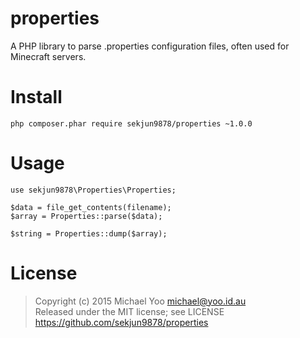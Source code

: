 properties
==========
A PHP library to parse .properties configuration files, often used for Minecraft servers.

# Install
```
php composer.phar require sekjun9878/properties ~1.0.0
```

# Usage
```
use sekjun9878\Properties\Properties;

$data = file_get_contents(filename);
$array = Properties::parse($data);

$string = Properties::dump($array);
```

# License
> Copyright (c) 2015 Michael Yoo <michael@yoo.id.au> <br>
> Released under the MIT license; see LICENSE <br>
> https://github.com/sekjun9878/properties <br>
